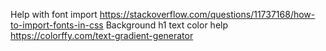 Help with font import <https://stackoverflow.com/questions/11737168/how-to-import-fonts-in-css>
Background h1 text color help <https://colorffy.com/text-gradient-generator>
